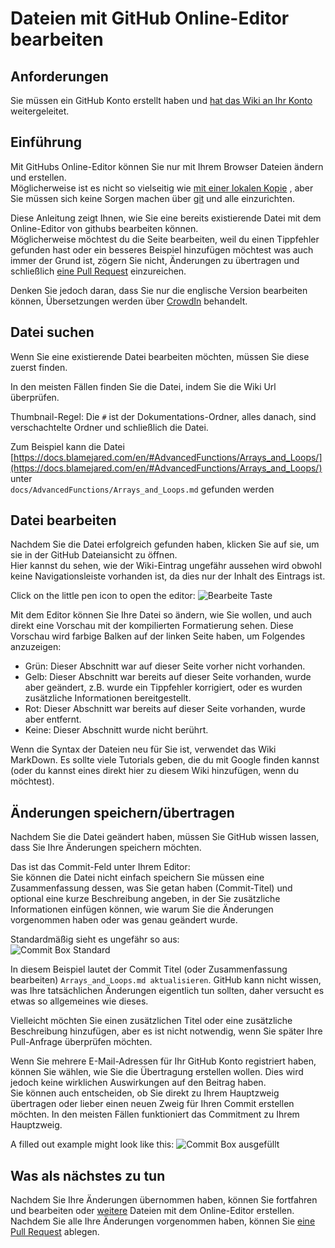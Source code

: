 # Dateien mit GitHub Online-Editor bearbeiten

## Anforderungen

Sie müssen ein GitHub Konto erstellt haben und [hat das Wiki an Ihr Konto](/Contribute/SetupGithub) weitergeleitet.

## Einführung

Mit GitHubs Online-Editor können Sie nur mit Ihrem Browser Dateien ändern und erstellen.  
Möglicherweise ist es nicht so vielseitig wie [mit einer lokalen Kopie](/Contribute/LocalClone/CreateCommit/) , aber Sie müssen sich keine Sorgen machen über [git](/Contribute/LocalClone/InstallingGit/) und alle einzurichten.

Diese Anleitung zeigt Ihnen, wie Sie eine bereits existierende Datei mit dem Online-Editor von githubs bearbeiten können.  
Möglicherweise möchtest du die Seite bearbeiten, weil du einen Tippfehler gefunden hast oder ein besseres Beispiel hinzufügen möchtest was auch immer der Grund ist, zögern Sie nicht, Änderungen zu übertragen und schließlich [eine Pull Request](/Contribute/PullRequest) einzureichen.

Denken Sie jedoch daran, dass Sie nur die englische Version bearbeiten können, Übersetzungen werden über [CrowdIn](https://crowdin.com/project/crafttweaker-documentation/) behandelt.

## Datei suchen

Wenn Sie eine existierende Datei bearbeiten möchten, müssen Sie diese zuerst finden.

In den meisten Fällen finden Sie die Datei, indem Sie die Wiki Url überprüfen.

Thumbnail-Regel: Die `#` ist der Dokumentations-Ordner, alles danach, sind verschachtelte Ordner und schließlich die Datei.

Zum Beispiel kann die Datei  
[https://docs.blamejared.com/en/#AdvancedFunctions/Arrays_and_Loops/](https://docs.blamejared.com/en/#AdvancedFunctions/Arrays_and_Loops/)  
unter  
`docs/AdvancedFunctions/Arrays_and_Loops.md` gefunden werden

## Datei bearbeiten

Nachdem Sie die Datei erfolgreich gefunden haben, klicken Sie auf sie, um sie in der GitHub Dateiansicht zu öffnen.  
Hier kannst du sehen, wie der Wiki-Eintrag ungefähr aussehen wird obwohl keine Navigationsleiste vorhanden ist, da dies nur der Inhalt des Eintrags ist.

Click on the little pen icon to open the editor: ![Bearbeite Taste](/Contribute/assets/OnlineEditor_EditButton.png)

Mit dem Editor können Sie Ihre Datei so ändern, wie Sie wollen, und auch direkt eine Vorschau mit der kompilierten Formatierung sehen. Diese Vorschau wird farbige Balken auf der linken Seite haben, um Folgendes anzuzeigen:

- Grün: Dieser Abschnitt war auf dieser Seite vorher nicht vorhanden.
- Gelb: Dieser Abschnitt war bereits auf dieser Seite vorhanden, wurde aber geändert, z.B. wurde ein Tippfehler korrigiert, oder es wurden zusätzliche Informationen bereitgestellt.
- Rot: Dieser Abschnitt war bereits auf dieser Seite vorhanden, wurde aber entfernt.
- Keine: Dieser Abschnitt wurde nicht berührt.

Wenn die Syntax der Dateien neu für Sie ist, verwendet das Wiki MarkDown. Es sollte viele Tutorials geben, die du mit Google finden kannst (oder du kannst eines direkt hier zu diesem Wiki hinzufügen, wenn du möchtest).

## Änderungen speichern/übertragen

Nachdem Sie die Datei geändert haben, müssen Sie GitHub wissen lassen, dass Sie Ihre Änderungen speichern möchten.

Das ist das Commit-Feld unter Ihrem Editor:  
Sie können die Datei nicht einfach speichern Sie müssen eine Zusammenfassung dessen, was Sie getan haben (Commit-Titel) und optional eine kurze Beschreibung angeben, in der Sie zusätzliche Informationen einfügen können, wie warum Sie die Änderungen vorgenommen haben oder was genau geändert wurde.

Standardmäßig sieht es ungefähr so aus:  
![Commit Box Standard](/Contribute/assets/OnlineEditor_CommitBox_Default.png)

In diesem Beispiel lautet der Commit Titel (oder Zusammenfassung bearbeiten) `Arrays_and_Loops.md aktualisieren`. GitHub kann nicht wissen, was Ihre tatsächlichen Änderungen eigentlich tun sollten, daher versucht es etwas so allgemeines wie dieses.

Vielleicht möchten Sie einen zusätzlichen Titel oder eine zusätzliche Beschreibung hinzufügen, aber es ist nicht notwendig, wenn Sie später Ihre Pull-Anfrage überprüfen möchten.

Wenn Sie mehrere E-Mail-Adressen für Ihr GitHub Konto registriert haben, können Sie wählen, wie Sie die Übertragung erstellen wollen. Dies wird jedoch keine wirklichen Auswirkungen auf den Beitrag haben.  
Sie können auch entscheiden, ob Sie direkt zu Ihrem Hauptzweig übertragen oder lieber einen neuen Zweig für Ihren Commit erstellen möchten. In den meisten Fällen funktioniert das Commitment zu Ihrem Hauptzweig.

A filled out example might look like this: ![Commit Box ausgefüllt](/Contribute/assets/OnlineEditor_CommitBox_Filled.png)

## Was als nächstes zu tun

Nachdem Sie Ihre Änderungen übernommen haben, können Sie fortfahren und bearbeiten oder [weitere](/Contribute/OnlineEditor_Create) Dateien mit dem Online-Editor erstellen.  
Nachdem Sie alle Ihre Änderungen vorgenommen haben, können Sie [eine Pull Request](/Contribute/PullRequest) ablegen.